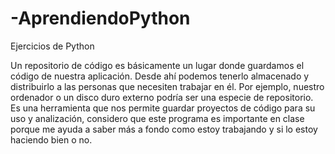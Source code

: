 # -AprendiendoPython
Ejercicios de Python

Un repositorio de código es básicamente un lugar donde guardamos el código de nuestra aplicación. Desde ahí podemos tenerlo almacenado y distribuirlo a las personas que necesiten trabajar en él. Por ejemplo, nuestro ordenador o un disco duro externo podría ser una especie de repositorio. 
Es una herramienta que nos permite guardar proyectos de código para su uso y analización, considero que este programa es importante en clase porque me ayuda a saber más a fondo como estoy trabajando y si lo estoy haciendo bien o no.
